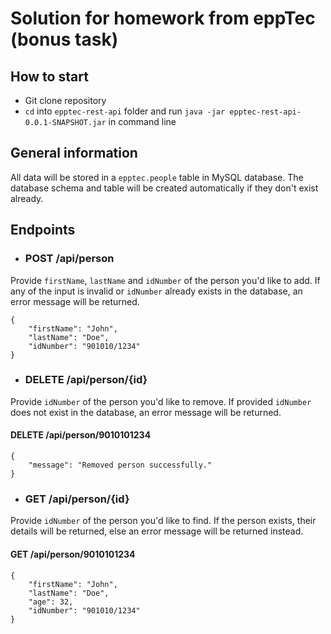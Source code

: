 # Solution for homework from eppTec (bonus task) 

## How to start
- Git clone repository
- `cd` into `epptec-rest-api` folder and run `java -jar epptec-rest-api-0.0.1-SNAPSHOT.jar` in command line

## General information
All data will be stored in a `epptec.people` table in MySQL database. The database schema and table will be created automatically if they don't exist already.

## Endpoints
- ### POST /api/person
Provide `firstName`, `lastName` and `idNumber` of the person you'd like to add. If any of the input is invalid or `idNumber` already exists in the database, an error message will be returned.  
```
{
    "firstName": "John",
    "lastName": "Doe",
    "idNumber": "901010/1234"
}
```
- ### DELETE /api/person/{id}
Provide `idNumber` of the person you'd like to remove. If provided `idNumber` does not exist in the database, an error message will be returned.
#### DELETE /api/person/9010101234
```
{
    "message": "Removed person successfully."
}
```
- ### GET /api/person/{id}
Provide `idNumber` of the person you'd like to find. If the person exists, their details will be returned, else an error message will be returned instead.
#### GET /api/person/9010101234
```
{
    "firstName": "John",
    "lastName": "Doe",
    "age": 32,
    "idNumber": "901010/1234"
}
```
